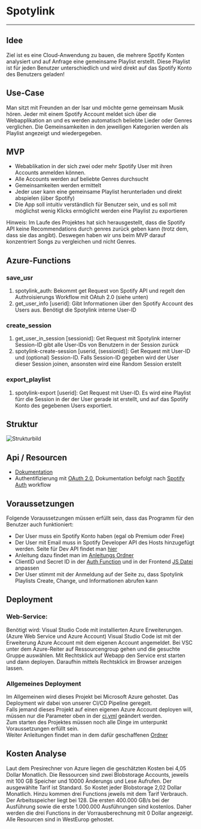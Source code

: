 # Spotylink
---------------------------------------------------------------------------------------------------------------------------------

## Idee
Ziel ist es eine Cloud-Anwendung zu bauen, die mehrere Spotify Konten analysiert und auf Anfrage eine gemeinsame Playlist erstellt. Diese Playlist ist für jeden Benutzer unterschiedlich und wird direkt auf das Spotify Konto des Benutzers geladen!

## Use-Case

Man sitzt mit Freunden an der Isar und möchte gerne gemeinsam Musik hören. Jeder mit einem Spotify Account meldet sich über die Webapplikation an und es werden automatisch beliebte Lieder oder Genres verglichen. Die Gemeinsamkeiten in den jeweiligen Kategorien werden als Playlist angezeigt und wiedergegeben.

## MVP

- Webablikation in der sich zwei oder mehr Spotify User mit ihren Accounts anmelden können.
- Alle Accounts werden auf beliebte Genres durchsucht
- Gemeinsamkeiten werden ermittelt
- Jeder user kann eine gemeinsame Playlist herunterladen und direkt abspielen (über Spotify)
- Die App soll intuitiv verständlich für Benutzer sein, und es soll mit möglichst wenig Klicks ermöglicht werden eine Playlist zu exportieren 

Hinweis: Im Laufe des Projektes hat sich herausgestellt, dass die Spotify API keine Recommendations durch genres zurück geben kann (trotz dem, dass sie das angibt). Deswegen haben wir uns beim MVP darauf konzentriert Songs zu vergleichen und nicht Genres.

## Azure-Functions
### save_usr
1. spotylink_auth: Bekommt get Request von Spotify API und regelt den Authroisierungs Workflow mit OAtuh 2.0 (siehe unten)
2. get_user_info [userid]: Gibt Informationen über den Spotify Account des Users aus. Benötigt die Spotylink interne User-ID   

### create_session
1. get_user_in_session [sessionid]: Get Request mit Spotylink interner Session-ID gibt alle User-IDs von Benutzern in der Session zurück
2. spotylink-create-session [userid, (sessionid)]: Get Request mit User-ID und (optional) Session-ID. Falls Session-ID gegeben wird der User dieser Session joinen, ansonsten wird eine Random Session erstellt

### export_playlist
1. spotylink-export [userid]: Get Request mit User-ID. Es wird eine Playlist fürr die Session in der der User gerade ist erstellt, und auf das Spotify Konto des gegebenen Users exportiert.

## Struktur   
![Strukturbild](https://inf-git.fh-rosenheim.de/inf-ca/sose2022/spotylink/-/wikis/uploads/ef9038f803abdb75cd43a8535d8bbffe/image.png)


## Api / Resourcen

- [Dokumentation](https://developer.spotify.com/documentation/web-api/)
- Authentifizierung mit [OAuth 2.0](https://oauth.net/2/), Dokumentation befolgt nach [Spotify Auth](https://developer.spotify.com/documentation/general/guides/authorization/) workflow

## Voraussetzungen

Folgende Voraussetzungen müssen erfüllt sein, dass das Programm für den Benutzer auch funktioniert:
- Der User muss ein Spotify Konto haben (egal ob Premium oder Free)
- Der User mit Email muss in Spotify Developer API des Hosts hinzugefügt werden. Seite für Dev API findet man [hier](https://developer.spotify.com/dashboard/applications) 
- Anleitung dazu findet man im [Anleitungs Ordner](https://inf-git.fh-rosenheim.de/inf-ca/sose2022/spotylink/-/tree/main/03%20Anleitungen)
- ClientID und Secret ID in der [Auth Function](https://inf-git.fh-rosenheim.de/inf-ca/sose2022/spotylink/-/blob/Development/01Projekt/functions/save_usr/spotylink_auth/__init__.py) und in der Frontend [JS Datei](https://inf-git.fh-rosenheim.de/inf-ca/sose2022/spotylink/-/blob/main/01Projekt/frontend/spotylink_frontend/public/index.js) anpassen
- Der User stimmt mit der Anmeldung auf der Seite zu, dass Spotylink Playlists Create, Change, und Informationen abrufen kann


## Deployment

### Web-Service:  
Benötigt wird: Visual Studio Code mit installierten Azure Erweiterungen. (Azure Web Service und Azure Account)
Visual Studio Code ist mit der Erweiterung Azure Account mit dem eigenen Account angemeldet.
Bei VSC unter dem Azure-Reiter auf Ressourcengroup gehen und die gesuchte Gruppe auswählen.
Mit Rechtsklick auf Webapp den Service erst starten und dann deployen. Daraufhin mittels Rechtsklick im Browser anzeigen lassen.

### Allgemeines Deployment
Im Allgemeinen wird dieses Projekt bei Microsoft Azure gehostet. Das Deployment wir dabei von unserer CI/CD Pipeline geregelt.  
Falls jemand dieses Projekt auf einen eigenen Azure Account deployen will, müssen nur die Parameter oben in der [ci.yml](https://inf-git.fh-rosenheim.de/inf-ca/sose2022/spotylink/-/blob/main/.gitlab-ci.yml) geändert werden.  
Zum starten des Projektes müssen noch alle Dinge im unterpunkt Voraussetzungen erfüllt sein.  
Weiter Anleitungen findet man in dem dafür geschaffenen [Ordner](https://inf-git.fh-rosenheim.de/inf-ca/sose2022/spotylink/-/tree/main/03%20Anleitungen)

## Kosten Analyse
Laut dem Presirechner von Azure liegen die geschätzten Kosten bei 4,05 Dollar Monatlich. 
Die Ressourcen sind zwei Blobstorage Accounts, jeweils mit 100 GB Speicher und 10000 Änderungs und Lese Aufrufen. Der ausgewählte Tarif ist Standard. So Kostet jeder Blobstorage 2,02 Dollar Monatlich. 
Hinzu kommen drei Functions jeweils mit dem Tarif Verbrauch. Der Arbeitsspeicher liegt bei 128. Die ersten 400.000 GB/s bei der Ausführung sowie die erste 1.000.000 Ausführungen sind kostenlos. Daher werden die drei Functions in der Vorrausberechnung mit 0 Dollar angezeigt.
Alle Resourcen sind in WestEurop gehostet. 

